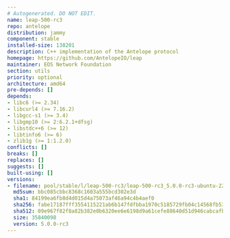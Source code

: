 ```yaml
---
# Autogenerated. DO NOT EDIT.
name: leap-500-rc3
repo: antelope
distribution: jammy
component: stable
installed-size: 138201
description: C++ implementation of the Antelope protocol
homepage: https://github.com/AntelopeIO/leap
maintainer: EOS Network Foundation
section: utils
priority: optional
architecture: amd64
pre-depends: []
depends:
- libc6 (>= 2.34)
- libcurl4 (>= 7.16.2)
- libgcc-s1 (>= 3.4)
- libgmp10 (>= 2:6.2.1+dfsg)
- libstdc++6 (>= 12)
- libtinfo6 (>= 6)
- zlib1g (>= 1:1.2.0)
conflicts: []
breaks: []
replaces: []
suggests: []
built-using: []
versions:
- filename: pool/stable/l/leap-500-rc3/leap-500-rc3_5.0.0-rc3-ubuntu-22.04_amd64.deb
  md5sum: bbc085cbbc8368c1603a555bcd302e3d
  sha1: 84199ea6fb8d4d015d4a75073af46a94c4b4aef0
  sha256: fabe17187fff3554115221ab6b147fdfbba1970c5185729fb04c14568fb5385c
  sha512: 09e967f82f8a82b382e0b6320ee6e6198d9a61cefe88640d51d946cabcafb77886872f4a14d64fcbda01c2ba370a2d5e2108ed14f0f4ef32b1ffd0ecde6ec3c0
  size: 35840098
  version: 5.0.0-rc3
---
```

